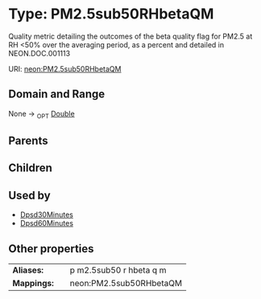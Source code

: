 
# Type: PM2.5sub50RHbetaQM


Quality metric detailing the outcomes of the beta quality flag for PM2.5 at RH <50% over the averaging period, as a percent and detailed in NEON.DOC.001113

URI: [neon:PM2.5sub50RHbetaQM](https://data.neonscience.org/PM2.5sub50RHbetaQM)


## Domain and Range

None ->  <sub>OPT</sub> [Double](types/Double.md)

## Parents


## Children


## Used by

 * [Dpsd30Minutes](Dpsd30Minutes.md)
 * [Dpsd60Minutes](Dpsd60Minutes.md)

## Other properties

|  |  |  |
| --- | --- | --- |
| **Aliases:** | | p m2.5sub50 r hbeta q m |
| **Mappings:** | | neon:PM2.5sub50RHbetaQM |

